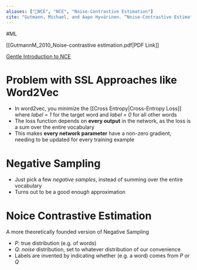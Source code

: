 ```yaml
---
aliases: ["🔬NCE", "NCE", "Noise-Contrastive Estimation"]
cite: "Gutmann, Michael, and Aapo Hyvärinen. “Noise-Contrastive Estimation: A New Estimation Principle for Unnormalized Statistical Models.” In _Proceedings of the Thirteenth International Conference on Artificial Intelligence and Statistics_, 297–304. JMLR Workshop and Conference Proceedings, 2010. [https://proceedings.mlr.press/v9/gutmann10a.html](https://proceedings.mlr.press/v9/gutmann10a.html)."
---
```

#ML

[[GutmannM_2010_Noise-contrastive estimation.pdf|PDF Link]]

[Gentle Introduction to NCE](https://www.kdnuggets.com/2019/07/introduction-noise-contrastive-estimation.html)

# Problem with SSL Approaches like Word2Vec
- In word2vec, you minimize the [[Cross Entropy|Cross-Entropy Loss]] where _label = 1_ for the target word and _label = 0_ for all other words
- The loss function depends on **every output** in the network, as the loss is a sum over the entire vocabulary
- This makes **every network parameter** have a non-zero gradient, needing to be updated for every training example

# Negative Sampling
- Just pick a few _negative samples_, instead of summing over the entire vocabulary 
- Turns out to be a good enough approximation

# Noice Contrastive Estimation
A more theoretically founded version of Negative Sampling
- $P$: true distribution (e.g. of words)
- $Q$: _noise_ distribution, set to whatever distribution of our convenience
- Labels are invented by indicating whether (e.g. a word) comes from $P$ or $Q$
